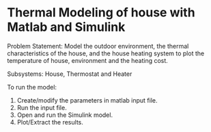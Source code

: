 # Thermal Modeling of house with Matlab and Simulink

Problem Statement: Model the outdoor environment, the thermal characteristics of the house, and the house heating system to plot the temperature of house, environment and the heating cost.

Subsystems: House, Thermostat and Heater

To run the model:
1) Create/modify the parameters in matlab input file.
2) Run the input file.
3) Open and run the Simulink model.
4) Plot/Extract the results.
